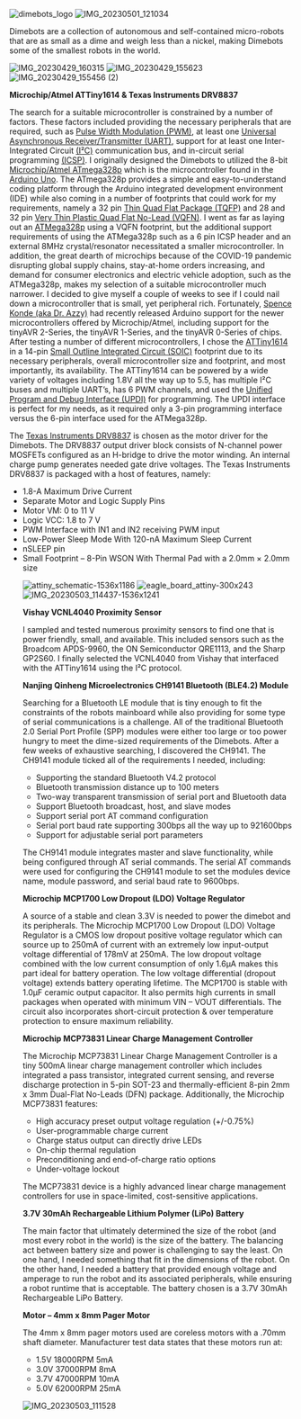 
![dimebots_logo](https://github.com/dimebots/dimebots/assets/139924965/568dd710-8aad-47ed-a138-3d70569bec24)
![IMG_20230501_121034](https://github.com/dimebots/dimebots/assets/139924965/8d8c6747-6d2d-4196-b067-b591959a2c15)

Dimebots are a collection of autonomous and self-contained micro-robots that are as small as a dime and weigh less than a nickel, making Dimebots some of the smallest robots in the world. 

![IMG_20230429_160315](https://github.com/dimebots/dimebots/assets/139924965/ea043635-1a79-446b-b299-f12e75829b2a)
![IMG_20230429_155623](https://github.com/dimebots/dimebots/assets/139924965/6b5892ba-6ebe-4dd0-a2ab-0156e3d4bcc4)
![IMG_20230429_155456 (2)](https://github.com/dimebots/dimebots/assets/139924965/1aacc8e3-4221-4821-8f1b-4198305bee7e)
		
<p><strong>Microchip/Atmel ATTiny1614 &amp; Texas Instruments DRV8837</strong></p>

<p>The search for a suitable microcontroller is constrained by a number 
of factors. These factors included providing the necessary peripherals 
that are required, such as <a href="https://en.wikipedia.org/wiki/Pulse-width_modulation" target="_blank" rel="noreferrer noopener">Pulse Width Modulation (PWM)</a>, at least one <a href="https://en.wikipedia.org/wiki/Universal_asynchronous_receiver-transmitter" target="_blank" rel="noreferrer noopener">Universal Asynchronous Receiver/Transmitter (UART)</a>, support for at least one Inter-Integrated Circuit <a href="https://en.wikipedia.org/wiki/I%C2%B2C" target="_blank" rel="noreferrer noopener">(I²C)</a> communication bus, and in-circuit serial programming <a href="https://ww1.microchip.com/downloads/en/DeviceDoc/30277d.pdf" target="_blank" rel="noreferrer noopener">(ICSP)</a>. I originally designed the Dimebots to utilized the 8-bit <a href="https://www.microchip.com/en-us/product/ATmega328P" target="_blank" rel="noreferrer noopener">Microchip/Atmel ATmega328p</a> which is the microcontroller found in the <a href="https://www.arduino.cc/" target="_blank" rel="noreferrer noopener">Arduino Uno</a>.
 The ATmega328p provides a simple and easy-to-understand coding platform
 through the Arduino integrated development environment (IDE) while also
 coming in a number of footprints that could work for my requirements, 
namely a 32 pin <a href="https://en.wikipedia.org/wiki/Quad_flat_package" target="_blank" rel="noreferrer noopener">Thin Quad Flat Package (TQFP)</a> and 28 and 32 pin <a href="https://en.wikipedia.org/wiki/Flat_no-leads_package" target="_blank" rel="noreferrer noopener">Very Thin Plastic Quad Flat No-Lead (VQFN)</a>. I went as far as laying out an <a href="https://www.microchip.com/en-us/product/ATmega328P" target="_blank" rel="noreferrer noopener">ATMega328p</a>
 using a VQFN footprint, but the additional support requirements of 
using the ATMega328p such as a 6 pin ICSP header and an external 8MHz 
crystal/resonator necessitated a smaller microcontroller. In addition, 
the great dearth of microchips because of the COVID-19 pandemic 
disrupting global supply chains, stay-at-home orders increasing, and 
demand for consumer electronics and electric vehicle adoption, such as 
the ATMega328p, makes my selection of a suitable microcontroller much 
narrower. I decided to give myself a couple of weeks to see if I could 
nail down a microcontroller that is small, yet peripheral rich. 
Fortunately, <a href="https://github.com/SpenceKonde/megaTinyCore" target="_blank" rel="noreferrer noopener">Spence Konde (aka Dr. Azzy)</a>
 had recently released Arduino support for the newer microcontrollers 
offered by Microchip/Atmel, including support for the tinyAVR 2-Series, 
the tinyAVR 1-Series, and the tinyAVR 0-Series of chips. After testing a
 number of different microcontrollers, I chose the <a href="https://www.microchip.com/en-us/product/ATTINY1614" target="_blank" rel="noreferrer noopener">ATTiny1614</a> in a 14-pin <a href="https://en.wikipedia.org/wiki/Small_outline_integrated_circuit" target="_blank" rel="noreferrer noopener">Small Outline Integrated Circuit (SOIC)</a>
 footprint due to its necessary peripherals, overall microcontroller 
size and footprint, and most importantly, its availability. The 
ATTiny1614 can be powered by a wide variety of voltages including 1.8V 
all the way up to 5.5, has multiple I²C buses and multiple UART’s, has 6
 PWM channels, and used the <a href="https://onlinedocs.microchip.com/pr/GUID-DDB0017E-84E3-4E77-AAE9-7AC4290E5E8B-en-US-4/index.html?GUID-9B349315-2842-4189-B88C-49F4E1055D7F" target="_blank" rel="noreferrer noopener">Unified Program and Debug Interface (UPDI)</a>
 for programming. The UPDI interface is perfect for my needs, as it 
required only a 3-pin programming interface versus the 6-pin interface 
used for the ATMega328p.</p>



<p>The <a href="https://www.ti.com/product/DRV8837" target="_blank" rel="noreferrer noopener">Texas Instruments DRV8837</a>
 is chosen as the motor driver for the Dimebots. The DRV8837 output 
driver block consists of N-channel power MOSFETs configured as an 
H-bridge to drive the motor winding. An internal charge pump generates 
needed gate drive voltages. The Texas Instruments DRV8837 is packaged 
with a host of features, namely:</p>



<ul>
<li>1.8-A Maximum Drive Current</li>
<li>Separate Motor and Logic Supply Pins</li>
<li>Motor VM: 0 to 11 V</li>
<li>Logic VCC: 1.8 to 7 V</li>
<li>PWM Interface with IN1 and IN2 receiving PWM input</li>
<li>Low-Power Sleep Mode With 120-nA Maximum Sleep Current</li>
<li>nSLEEP pin</li>
<li>Small Footprint – 8-Pin WSON With Thermal Pad with a 2.0mm × 2.0mm size</li>
</u!>

![attiny_schematic-1536x1186](https://github.com/dimebots/dimebots/assets/139924965/be3f46de-5b75-49ac-afb5-af3085e33ebf)
![eagle_board_attiny-300x243](https://github.com/dimebots/dimebots/assets/139924965/bedb6f3a-1619-4274-baf1-7f7ee70e163a)
![IMG_20230503_114437-1536x1241](https://github.com/dimebots/dimebots/assets/139924965/96b66505-b5ce-4ca0-af4b-7a22ec715334)


<p><strong>Vishay VCNL4040 Proximity Sensor</strong></p>

<p>I sampled and tested numerous proximity sensors to find one that is power friendly, small, and available. This included sensors such as the Broadcom APDS-9960, the ON Semiconductor QRE1113, and the Sharp GP2S60. I finally selected the VCNL4040 from Vishay that interfaced with the ATTiny1614 using the I²C protocol.</p>




<p><strong>Nanjing Qinheng Microelectronics CH9141 Bluetooth (BLE4.2) Module</strong></p>

<p>Searching for a Bluetooth LE module that is tiny enough to fit the constraints of the robots mainboard while also providing for some type of serial communications is a challenge. All of the traditional Bluetooth 2.0 Serial Port Profile (SPP) modules were either too large or too power hungry to meet the dime-sized requirements of the Dimebots. After a few weeks of exhaustive searching, I discovered the CH9141. The CH9141 module ticked all of the requirements I needed, including:</p>
<ul>
   <li> Supporting the standard Bluetooth V4.2 protocol</li>
   <li> Bluetooth transmission distance up to 100 meters</li>
   <li> Two-way transparent transmission of serial port and Bluetooth data</li>
   <li> Support Bluetooth broadcast, host, and slave modes</li>
   <li> Support serial port AT command configuration</li>
   <li> Serial port baud rate supporting 300bps all the way up to 921600bps</li>
   <li> Support for adjustable serial port parameters</li>
</ul>
<p></p>The CH9141 module integrates master and slave functionality, while being configured through AT serial commands. The serial AT commands were used for configuring the CH9141 module to set the modules device name, module password, and serial baud rate to 9600bps.</p>


<p><strong>Microchip MCP1700 Low Dropout (LDO) Voltage Regulator</strong></p>

<p>A source of a stable and clean 3.3V is needed to power the dimebot and its peripherals. The Microchip MCP1700 Low Dropout (LDO) Voltage Regulator is a CMOS low dropout positive voltage regulator which can source up to 250mA of current with an extremely low input-output voltage differential of 178mV at 250mA. The low dropout voltage combined with the low current consumption of only 1.6µA makes this part ideal for battery operation. The low voltage differential (dropout voltage) extends battery operating lifetime. The MCP1700 is stable with 1.0µF ceramic output capacitor. It also permits high currents in small packages when operated with minimum VIN – VOUT differentials. The circuit also incorporates short-circuit protection & over temperature protection to ensure maximum reliability.</p>


<p><strong>Microchip MCP73831 Linear Charge Management Controller</strong></p>

<p>The Microchip MCP73831 Linear Charge Management Controller is a tiny 500mA linear charge management controller which includes integrated a pass transistor, integrated current sensing, and reverse discharge protection in 5-pin SOT-23 and thermally-efficient 8-pin 2mm x 3mm Dual-Flat No-Leads (DFN) package. Additionally, the Microchip MCP73831 features:</p>
<ul>
    <li>High accuracy preset output voltage regulation (+/-0.75%)</li>
    <li>User-programmable charge current</li>
    <li>Charge status output can directly drive LEDs</li>
    <li>On-chip thermal regulation</li>
    <li>Preconditioning and end-of-charge ratio options</li>
    <li>Under-voltage lockout</li>
</ul>
<p></p>The MCP73831 device is a highly advanced linear charge management controllers for use in space-limited, cost-sensitive applications.</p>


<p><strong>3.7V 30mAh Rechargeable Lithium Polymer (LiPo) Battery</strong></p>

<p>The main factor that ultimately determined the size of the robot (and most every robot in the world) is the size of the battery. The balancing act between battery size and power is challenging to say the least. On one hand, I needed something that fit in the dimensions of the robot. On the other hand, I needed a battery that provided enough voltage and amperage to run the robot and its associated peripherals, while ensuring a robot runtime that is acceptable. The battery chosen is a 3.7V 30mAh Rechargeable LiPo Battery.</p>


<p><strong>Motor – 4mm x 8mm Pager Motor</strong></p>


<p>The 4mm x 8mm pager motors used are coreless motors with a .70mm shaft diameter. Manufacturer test data states that these motors run at:</p>
<ul>
  <li>1.5V 18000RPM 5mA</li>
<li>3.0V 37000RPM 8mA</li>
 <li>3.7V 47000RPM 10mA</li>
 <li>5.0V 62000RPM 25mA</li>
</ul>

![IMG_20230503_111528](https://github.com/dimebots/dimebots/assets/139924965/687ab38c-ead2-47e3-a3ad-db8df6f46c80)


</body></html>



